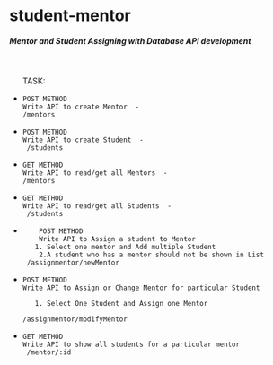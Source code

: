 # student-mentor

<h5>Mentor and Student Assigning with Database API development</h5>
<br>

<ul>
TASK: 
<li>
    
    POST METHOD
    Write API to create Mentor  -  
    /mentors
    
    
</li>
<li>
    
    POST METHOD
    Write API to create Student  - 
     /students
    
    
</li>
    <li>
    
    GET METHOD
    Write API to read/get all Mentors  -  
    /mentors
    
    
</li>
<li>
    
    GET METHOD
    Write API to read/get all Students  - 
     /students
    
    
</li>
<li>
        
        POST METHOD
        Write API to Assign a student to Mentor
       1. Select one mentor and Add multiple Student 
        2.A student who has a mentor should not be shown in List
     /assignmentor/newMentor
    
   
</li>
<li>
   
    POST METHOD
    Write API to Assign or Change Mentor for particular Student
        
       1. Select One Student and Assign one Mentor
       
    /assignmentor/modifyMentor
    
</li>
<li>
    
    GET METHOD
    Write API to show all students for a particular mentor
     /mentor/:id
    
</li>

</ul>
